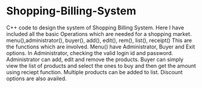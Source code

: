 # Shopping-Billing-System
C++ code to design the system of Shopping Billing System. 
Here I have included all the basic Operations which are needed for a shopping market.
menu(),administrator(), buyer(), add(), edit(), rem(), list(), receipt() This are the functions which are involved.
Menu() have Administrator, Buyer and Exit options.
In Administrator, checking the valid login id and password.
Administrator can add, edit and remove the products.
Buyer can simply view the list of products and select the ones to buy and then get the amount using reciept function.
Multiple products can be added to list.
Discount options are also availed.

